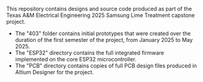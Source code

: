 This repository contains designs and source code produced as part of the Texas A&M Electrical Engineering 2025 Samsung Lime Treatment capstone project.

* The "403" folder contains initial prototypes that were created over the duration of the first semester of the project, from January 2025 to May 2025.
* The "ESP32" directory contains the full integrated firmware implemented on the core ESP32 microcontroller.
* The "PCB" directory contains copies of full PCB design files produced in Altium Designer for the project.
